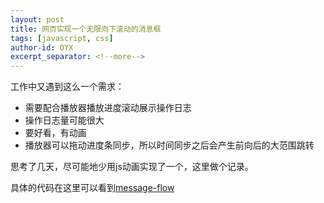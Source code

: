 ```yaml
---
layout: post
title: 网页实现一个无限向下滚动的消息框
tags: [javascript, css]
author-id: OYX
excerpt_separator: <!--more-->
---
```


工作中又遇到这么一个需求：

- 需要配合播放器播放进度滚动展示操作日志
- 操作日志量可能很大
- 要好看，有动画
- 播放器可以拖动进度条同步，所以时间同步之后会产生前向后的大范围跳转

思考了几天，尽可能地少用js动画实现了一个，这里做个记录。

具体的代码在这里可以看到[message-flow](https://github.com/OYangXiao/message-flow)


